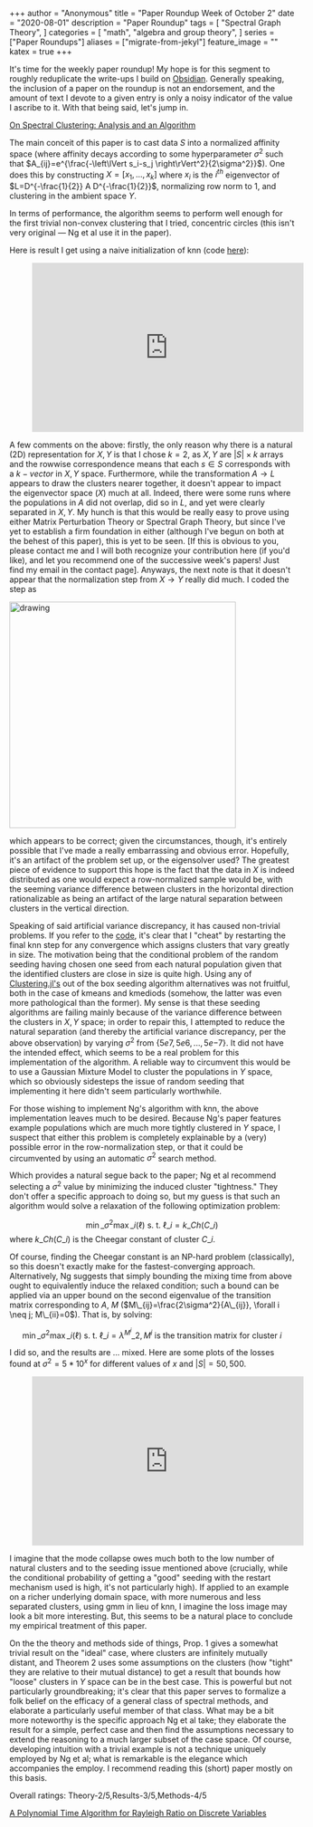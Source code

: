+++
author = "Anonymous"
title = "Paper Roundup Week of October 2"
date = "2020-08-01"
description = "Paper Roundup"
tags = [
    "Spectral Graph Theory",
]
categories = [
    "math",
    "algebra and group theory",
]
series = ["Paper Roundups"]
aliases = ["migrate-from-jekyl"]
feature_image = ""
katex = true
+++


It's time for the weekly paper roundup! My hope is for this segment to roughly reduplicate the write-ups I build on [Obsidian](https://obsidian.md/). Generally speaking, the inclusion of a paper on the roundup is not an endorsement, and the amount of text I devote to a given entry is only a noisy indicator of the value I ascribe to it. With that being said, let's jump in.

[On Spectral Clustering: Analysis and an Algorithm](https://papers.nips.cc/paper/2092-on-spectral-clustering-analysis-and-an-algorithm.pdf)

The main conceit of this paper is to cast data $S$ into a normalized affinity space (where affinity decays according to some hyperparameter $\sigma^2$ such that $A_{ij}=e^{\frac{-\left\lVert s_i-s_j \right\rVert^2}{2\sigma^2}}$). One does this by constructing $X=[x_1,...,x_k]$ where $x_i$ is the $i^{th}$ eigenvector of $L=D^{-\frac{1}{2}} A D^{-\frac{1}{2}}$, normalizing row norm to 1, and clustering in the ambient space $Y$.

In terms of performance, the algorithm seems to perform well enough for the first trivial non-convex clustering that I tried, concentric circles (this isn't very original — Ng et al use it in the paper).

Here is result I get using a naive initialization of knn (code [here](https://github.com/JoshuaPurtell/code_vignettes/blob/master/10_2_2020/spectral_clustering.jl)):

<figure class="video_container">
<iframe src="https://docs.google.com/presentation/d/e/2PACX-1vQbBri54KfQ5bEeekq-CJY40nMQOzs9QInC46tdUADzlDa10rgfQD-sw39OKBxRzNBfCblA6YQpvNDT/embed?start=false&loop=false&delayms=5000" frameborder="0" width="480" height="299" allowfullscreen="true" mozallowfullscreen="true" webkitallowfullscreen="true"></iframe>
</figure>

A few comments on the above: firstly, the only reason why there is a natural (2D) representation for $X,Y$ is that I chose $k=2$, as $X,Y$ are $|S| \times k$ arrays and the rowwise correspondence means that each $s \in S$ corresponds with a $k-vector$ in $X,Y$ space. Furthermore, while the transformation $A \to L$ appears to draw the clusters nearer together, it doesn't appear to impact the eigenvector space ($X$) much at all. Indeed, there were some runs where the populations in $A$ did not overlap, did so in $L$, and yet were clearly separated in $X,Y$. My hunch is that this would be really easy to prove using either Matrix Perturbation Theory or Spectral Graph Theory, but since I've yet to establish a firm foundation in either (although I've begun on both at the behest of this paper), this is yet to be seen. [If this is obvious to you, please contact me and I will both recognize your contribution here (if you'd like), and let you recommend one of the successive week's papers! Just find my email in the contact page]. Anyways, the next note is that it doesn't appear that the normalization step from $X \to Y$ really did much. I coded the step as 

<img src="/post/papers/images/Y_to_X.png" alt="drawing" width="400"/>


which appears to be correct; given the circumstances, though, it's entirely possible that I've made a really embarrassing and obvious error. Hopefully, it's an artifact of the problem set up, or the eigensolver used? The greatest piece of evidence to support this hope is the fact that the data in $X$ is indeed distributed as one would expect a row-normalized sample would be, with the seeming variance difference between clusters in the horizontal direction rationalizable as being an artifact of the large natural separation between clusters in the vertical direction.

Speaking of said artificial variance discrepancy, it has caused non-trivial problems. If you refer to the [code](https://github.com/JoshuaPurtell/code_vignettes/blob/master/10_2_2020/spectral_clustering.jl), it's clear that I "cheat" by restarting the final knn step for any convergence which assigns clusters that vary greatly in size. The motivation being that the conditional problem of the random seeding having chosen one seed from each natural population given that the identified clusters are close in size is quite high. Using any of [Clustering.jl's](https://juliastats.org/Clustering.jl/stable/index.html) out of the box seeding algorithm alternatives was not fruitful, both in the case of kmeans and kmediods (somehow, the latter was even more pathological than the former). My sense is that these seeding algorithms are failing mainly because of the variance difference between the clusters in $X,Y$ space; in order to repair this, I attempted to reduce the natural separation (and thereby the artificial variance discrepancy, per the above observation) by varying $\sigma^2$ from {$5e7,5e6,...,5e{-7}$}. It did not have the intended effect, which seems to be a real problem for this implementation of the algorithm. A reliable way to circumvent this would be to use a Gaussian Mixture Model to cluster the populations in $Y$ space, which so obviously sidesteps the issue of random seeding that implementing it here didn't seem particularly worthwhile.

For those wishing to implement Ng's algorithm with knn, the above implementation leaves much to be desired. Because Ng's paper features example populations which are much more tightly clustered in $Y$ space, I suspect that either this problem is completely explainable by a (very) possible error in the row-normalization step, or that it could be circumvented by using an automatic $\sigma^2$ search method.

Which provides a natural segue back to the paper; Ng et al recommend selecting a $\sigma^2$ value by minimizing the induced cluster "tightness." They don't offer a specific approach to doing so, but my guess is that such an algorithm would solve a relaxation of the following optimization problem:

$$\min\_{\sigma^2} \max\_i(\ell) \text{ s. t. }\ell\_i = k\_{Ch}(C\_i)$$ where $k\_{Ch}(C\_i)$ is the Cheegar constant of cluster $C\_i$.

Of course, finding the Cheegar constant is an NP-hard problem (classically), so this doesn't exactly make for the fastest-converging approach. Alternatively, Ng suggests that simply bounding the mixing time from above ought to equivalently induce the relaxed condition; such a bound can be applied via an upper bound on the second eigenvalue of the transition matrix corresponding to $A$, $M$ ($M\_{ij}=\frac{2\sigma^2}{A\_{ij}}, \forall i \neq j; M\_{ii}=0$). That is, by solving:

$$\min\_{\sigma^2} \max\_i(\ell) \text{ s. t. } \ell\_i = \lambda^{M^i}\_2, M^i \text{ is the transition matrix for cluster }i$$ 

I did so, and the results are ... mixed. Here are some plots of the losses found at $\sigma^2=5*10^x$ for different values of $x$ and $|S|=50,500$.

<figure class="video_container">
<iframe src="https://docs.google.com/presentation/d/e/2PACX-1vSMSj36VBn2uiPXMKXcfgVMGpXsz79eeOaehbF8i_vQbyt8Z87FeLIpa4p2TLKYxIt7ROYIrLzldniU/embed?start=false&loop=false&delayms=5000" frameborder="0" width="480" height="299" allowfullscreen="true" mozallowfullscreen="true" webkitallowfullscreen="true"></iframe>
</figure>

I imagine that the mode collapse owes much both to the low number of natural clusters and to the seeding issue mentioned above (crucially, while the conditional probability of getting a "good" seeding with the restart mechanism used is high, it's not particularly high). If applied to an example on a richer underlying domain space, with more numerous and less separated clusters, using gmm in lieu of knn, I imagine the loss image may look a bit more interesting. But, this seems to be a natural place to conclude my empirical treatment of this paper.

On the the theory and methods side of things, Prop. 1 gives a somewhat trivial result on the "ideal" case, where clusters are infinitely mutually distant, and Theorem 2 uses some assumptions on the clusters (how "tight" they are relative to their mutual distance) to get a result that bounds how "loose" clusters in $Y$ space can be in the best case. This is powerful but not particularly groundbreaking; it's clear that this paper serves to formalize a folk belief on the efficacy of a general class of spectral methods, and elaborate a particularly useful member of that class. What may be a bit more noteworthy is the specific approach Ng et al take; they elaborate the result for a simple, perfect case and then find the assumptions necessary to extend the reasoning to a much larger subset of the case space. Of course, developing intuition with a trivial example is not a technique uniquely employed by Ng et al; what is remarkable is the elegance which accompanies the employ. I recommend reading this (short) paper mostly on this basis.

Overall ratings: Theory-2/5,Results-3/5,Methods-4/5


[A Polynomial Time Algorithm for Rayleigh Ratio on Discrete Variables](https://pubsonline.informs.org/doi/pdf/10.1287/opre.1120.1126)


